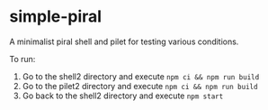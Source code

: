 # simple-piral
A minimalist piral shell and pilet for testing various conditions.

To run:

1. Go to the shell2 directory and execute `npm ci && npm run build`
2. Go to the pilet2 directory and execute `npm ci && npm run build`
3. Go back to the shell2 directory and execute `npm start` 
